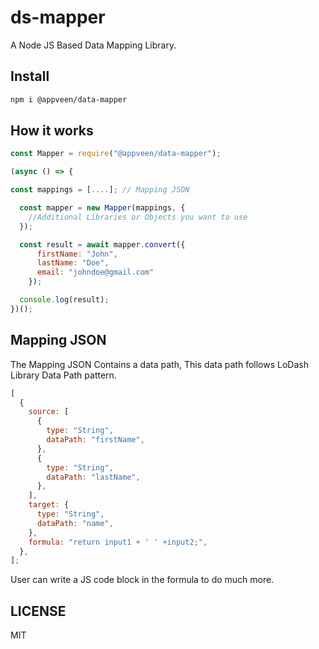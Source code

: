 # ds-mapper

A Node JS Based Data Mapping Library.

## Install

```sh
npm i @appveen/data-mapper
```

## How it works

```javascript
const Mapper = require("@appveen/data-mapper");

(async () => {

const mappings = [....]; // Mapping JSON

  const mapper = new Mapper(mappings, {
    //Additional Libraries or Objects you want to use
  });

  const result = await mapper.convert({
      firstName: "John",
      lastName: "Doe",
      email: "johndoe@gmail.com"
    });

  console.log(result);
})();
```

## Mapping JSON

The Mapping JSON Contains a data path, This data path follows LoDash Library Data Path pattern.

```javascript
[
  {
    source: [
      {
        type: "String",
        dataPath: "firstName",
      },
      {
        type: "String",
        dataPath: "lastName",
      },
    ],
    target: {
      type: "String",
      dataPath: "name",
    },
    formula: "return input1 + ' ' +input2;",
  },
];
```

User can write a JS code block in the formula to do much more.

## LICENSE
MIT

